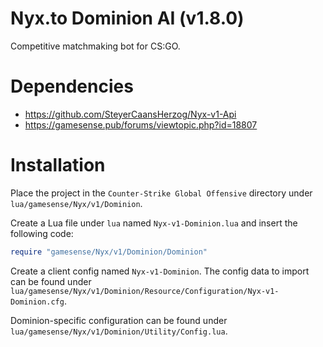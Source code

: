 # Nyx.to Dominion AI (v1.8.0)
Competitive matchmaking bot for CS:GO.

# Dependencies
- https://github.com/SteyerCaansHerzog/Nyx-v1-Api
- https://gamesense.pub/forums/viewtopic.php?id=18807

# Installation
Place the project in the `Counter-Strike Global Offensive` directory under `lua/gamesense/Nyx/v1/Dominion`.

Create a Lua file under `lua` named `Nyx-v1-Dominion.lua` and insert the following code:
```lua
require "gamesense/Nyx/v1/Dominion/Dominion"
```

Create a client config named `Nyx-v1-Dominion`. The config data to import can be found under `lua/gamesense/Nyx/v1/Dominion/Resource/Configuration/Nyx-v1-Dominion.cfg`.

Dominion-specific configuration can be found under `lua/gamesense/Nyx/v1/Dominion/Utility/Config.lua`.
